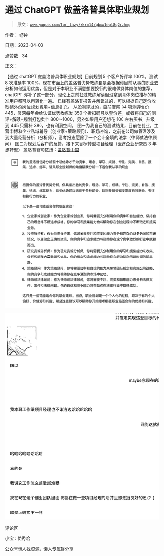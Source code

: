 # 通过 ChatGPT 做盖洛普具体职业规划

> 原文：[`www.yuque.com/for_lazy/xkrm14/gbwx1eql8q2rzhmg`](https://www.yuque.com/for_lazy/xkrm14/gbwx1eql8q2rzhmg)

作者： 纪钟

日期：2023-04-03

点赞数：34

正文：

【通过 chatGPT 做盖洛普具体职业规划】目前规划 5 个客户好评率 100%，测试 8 次准确率 100%，现在市面上的盖洛普优势教练都是会根据你目前从事的职业去分析如何运用优势，但是对于本职业不满意想要换行的很难做具体岗位的推荐，chatGPT 弥补了这一部分，理论上之前找过教练解读但没拿到具体岗位推荐的精准用户都可以再转化一遍。 已经有盖洛普报告并解读过的，可以根据自己定价收取额外的岗位规划费用+信息补充。 从没测评过的，目前官网 34 项测评售价 445，官网每年会给认证优势教练发 350 个折扣码可以套价差，或者将自己的测评+解读+规划打包卖个 800～1000，另外如果用户还想花 100 左右买书，升级到 445 只需补 380，也有利润空间。 图一为我自己的测试结果，目前在创业，主营申博和企业私域辅导（创业家+策略顾问）、职场咨询，之前在公司做管理涉及到大量经营分析（分析师），高考报志愿除了一个会计全填的法学（律师或法律顾问） 图二为规划后客户的反馈，接下来目标转型项目经理（医疗企业研究员 3 年想转型） 盖洛普官网链接：[盖洛普中国](https://www.gallup.cn/home.aspx)

![](img/857fb627a4261a414daf53cb6ef1bbad.png)

![](img/ba39ff96c231777be52637b2629689c6.png)

评论区：

小宝 : 优秀哈

公众号懒人找资源，懒人专属群分享

